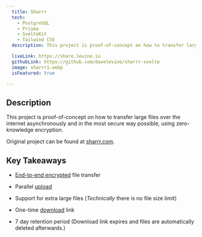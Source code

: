 ```yaml
---
  title: Sharrr
  tech:
    - PostgreSQL
    - Prisma
    - SvelteKit
    - Tailwind CSS
  description: This project is proof-of-concept on how to transfer large files over the internet asynchronously and in the most secure way possible, using zero-knowledge encryption.

  liveLink: https://share.levine.io
  githubLink: https://github.com/davelevine/sharrr-svelte
  image: sharrr1.webp
  isFeatured: true

---
```


## Description

This project is proof-of-concept on how to transfer large files over the internet asynchronously and in the most secure way possible, using zero-knowledge encryption.

Original project can be found at [sharrr.com].

## Key Takeaways

- [End-to-end encrypted] file transfer
- Parallel [upload]
- Support for extra large files (_Technically_ there is no file size limit)
- One-time [download] link
- 7 day retention period (Download link expires and files are automatically deleted afterwards.)

  [upload]: https://cdn.levine.io/uploads/portfolio/public/images/projects/sharrr/about-encryption.jpg
  [End-to-end encrypted]: https://cdn.levine.io/uploads/portfolio/public/images/projects/sharrr/about-overview.jpg
  [download]: https://cdn.levine.io/uploads/portfolio/public/images/projects/sharrr/about-decryption.jpg
  [sharrr.com]: https://sharrr.com

